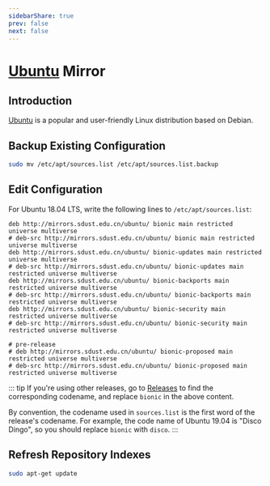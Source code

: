 ```yaml
---
sidebarShare: true
prev: false
next: false
---
```


# [Ubuntu](/ubuntu/) Mirror

## Introduction

[Ubuntu](https://ubuntu.com/) is a popular and user-friendly Linux distribution based on Debian.

## Backup Existing Configuration

``` sh
sudo mv /etc/apt/sources.list /etc/apt/sources.list.backup
```

## Edit Configuration

For Ubuntu 18.04 LTS, write the following lines to `/etc/apt/sources.list`:

```
deb http://mirrors.sdust.edu.cn/ubuntu/ bionic main restricted universe multiverse
# deb-src http://mirrors.sdust.edu.cn/ubuntu/ bionic main restricted universe multiverse
deb http://mirrors.sdust.edu.cn/ubuntu/ bionic-updates main restricted universe multiverse
# deb-src http://mirrors.sdust.edu.cn/ubuntu/ bionic-updates main restricted universe multiverse
deb http://mirrors.sdust.edu.cn/ubuntu/ bionic-backports main restricted universe multiverse
# deb-src http://mirrors.sdust.edu.cn/ubuntu/ bionic-backports main restricted universe multiverse
deb http://mirrors.sdust.edu.cn/ubuntu/ bionic-security main restricted universe multiverse
# deb-src http://mirrors.sdust.edu.cn/ubuntu/ bionic-security main restricted universe multiverse

# pre-release
# deb http://mirrors.sdust.edu.cn/ubuntu/ bionic-proposed main restricted universe multiverse
# deb-src http://mirrors.sdust.edu.cn/ubuntu/ bionic-proposed main restricted universe multiverse
```

::: tip
If you're using other releases, go to [Releases](https://wiki.ubuntu.com/Releases) to find the corresponding codename, and replace `bionic` in the above content.

By convention, the codename used in `sources.list` is the first word of the release's codename. For example, the code name of Ubuntu 19.04 is "Disco Dingo", so you should replace `bionic` with `disco`.
:::

## Refresh Repository Indexes

``` sh
sudo apt-get update
```
